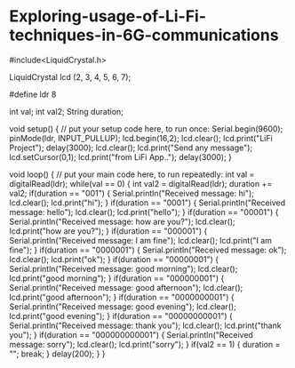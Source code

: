 # Exploring-usage-of-Li-Fi-techniques-in-6G-communications
#include<LiquidCrystal.h>

LiquidCrystal lcd (2, 3, 4, 5, 6, 7);

#define ldr 8

int val;
int val2;
String duration;

void setup() {
  // put your setup code here, to run once:
  Serial.begin(9600);
  pinMode(ldr, INPUT_PULLUP);
  lcd.begin(16,2);
  lcd.clear();
  lcd.print("LiFi Project");
  delay(3000);
  lcd.clear();
  lcd.print("Send any message");
  lcd.setCursor(0,1);
  lcd.print("from LiFi App..");
  delay(3000);
}

void loop() {
  // put your main code here, to run repeatedly:
  int val = digitalRead(ldr);
  while(val == 0)
  {
    int val2 = digitalRead(ldr);
    duration += val2;
    if(duration == "001")
    {
      Serial.println("Received message: hi");
      lcd.clear();
      lcd.print("hi");
    }
    if(duration == "0001")
    {
      Serial.println("Received message: hello");
      lcd.clear();
      lcd.print("hello");
    }
    if(duration == "00001")
    {
      Serial.println("Received message: how are you?");
      lcd.clear();
      lcd.print("how are you?");
    }
    if(duration == "000001")
    {
      Serial.println("Received message: I am fine");
      lcd.clear();
      lcd.print("I am fine");
    }
    if(duration == "0000001")
    {
      Serial.println("Received message: ok");
      lcd.clear();
      lcd.print("ok");
    }
    if(duration == "00000001")
    {
      Serial.println("Received message: good morning");
      lcd.clear();
      lcd.print("good morning");
    }
    if(duration == "000000001")
    {
      Serial.println("Received message: good afternoon");
      lcd.clear();
      lcd.print("good afternoon");
    }
    if(duration == "0000000001")
    {
      Serial.println("Received message: good evening");
      lcd.clear();
      lcd.print("good evening");
    }
    if(duration == "00000000001")
    {
      Serial.println("Received message: thank you");
      lcd.clear();
      lcd.print("thank you");
    }
    if(duration == "000000000001")
    {
      Serial.println("Received message: sorry");
      lcd.clear();
      lcd.print("sorry");
    }
    if(val2 == 1)
    {
      duration = "";
      break;
    }
    delay(200);
  }
}
